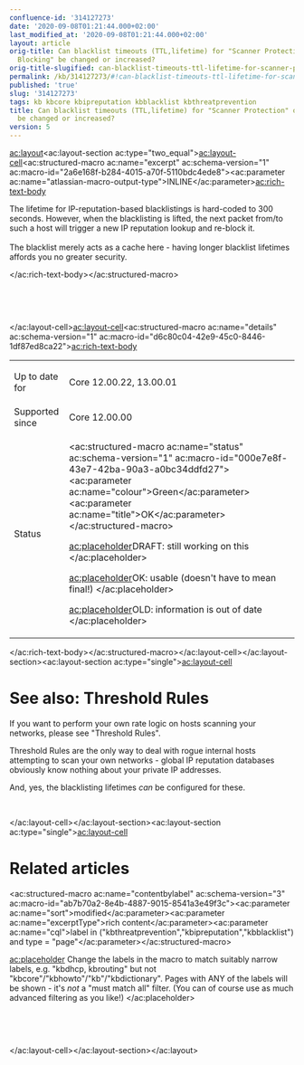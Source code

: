 ```yaml
---
confluence-id: '314127273'
date: '2020-09-08T01:21:44.000+02:00'
last_modified_at: '2020-09-08T01:21:44.000+02:00'
layout: article
orig-title: Can blacklist timeouts (TTL,lifetime) for "Scanner Protection" or "Botnet
  Blocking" be changed or increased?
orig-title-slugified: can-blacklist-timeouts-ttl-lifetime-for-scanner-protection-or-botnet-blocking-be-changed-or-increased-
permalink: /kb/314127273/#!can-blacklist-timeouts-ttl-lifetime-for-scanner-protection-or-botnet-blocking-be-changed-or-increased-
published: 'true'
slug: '314127273'
tags: kb kbcore kbipreputation kbblacklist kbthreatprevention
title: Can blacklist timeouts (TTL,lifetime) for "Scanner Protection" or "Botnet Blocking"
  be changed or increased?
version: 5
---
```


<ac:layout><ac:layout-section ac:type="two_equal"><ac:layout-cell><ac:structured-macro ac:name="excerpt" ac:schema-version="1" ac:macro-id="2a6e168f-b284-4015-a70f-5110bdc4ede8"><ac:parameter ac:name="atlassian-macro-output-type">INLINE</ac:parameter><ac:rich-text-body><p>The lifetime for IP-reputation-based blacklistings is hard-coded to 300 seconds. However, when the blacklisting is lifted, the next packet from/to such a host will trigger a new IP reputation lookup and re-block it. <br /><br />The blacklist merely acts as a cache here - having longer blacklist lifetimes affords you no greater security.</p></ac:rich-text-body></ac:structured-macro><p><br /></p><p><br /></p></ac:layout-cell><ac:layout-cell><ac:structured-macro ac:name="details" ac:schema-version="1" ac:macro-id="d6c80c04-42e9-45c0-8446-1df87ed8ca22"><ac:rich-text-body><table class="wrapped"><colgroup> <col /> <col /> </colgroup><tbody><tr><td><p>Up to date for</p></td><td><p>Core 12.00.22, 13.00.01</p></td></tr><tr><td colspan="1">Supported since</td><td colspan="1">Core 12.00.00</td></tr><tr><td colspan="1">Status</td><td colspan="1"><div class="content-wrapper"><p><ac:structured-macro ac:name="status" ac:schema-version="1" ac:macro-id="000e7e8f-43e7-42ba-90a3-a0bc34ddfd27"><ac:parameter ac:name="colour">Green</ac:parameter><ac:parameter ac:name="title">OK</ac:parameter></ac:structured-macro></p><p><ac:placeholder>DRAFT: still working on this </ac:placeholder></p><p><ac:placeholder>OK: usable (doesn't have to mean final!) </ac:placeholder></p><p><ac:placeholder>OLD: information is out of date </ac:placeholder></p></div></td></tr></tbody></table></ac:rich-text-body></ac:structured-macro></ac:layout-cell></ac:layout-section><ac:layout-section ac:type="single"><ac:layout-cell><h1>See also: Threshold Rules</h1><p>If you want to perform your own rate logic on hosts scanning your networks, please see &quot;Threshold Rules&quot;.</p><p>Threshold Rules are the only way to deal with rogue internal hosts attempting to scan your own networks - global IP reputation databases obviously know nothing about your private IP addresses.</p><p>And, yes, the blacklisting lifetimes <em>can</em> be configured for these.</p><p><br /></p></ac:layout-cell></ac:layout-section><ac:layout-section ac:type="single"><ac:layout-cell><h1>Related articles</h1><p><ac:structured-macro ac:name="contentbylabel" ac:schema-version="3" ac:macro-id="ab7b70a2-8e4b-4887-9015-8541a3e49f3c"><ac:parameter ac:name="sort">modified</ac:parameter><ac:parameter ac:name="excerptType">rich content</ac:parameter><ac:parameter ac:name="cql">label in (&quot;kbthreatprevention&quot;,&quot;kbipreputation&quot;,&quot;kbblacklist&quot;) and type = &quot;page&quot;</ac:parameter></ac:structured-macro></p><p><ac:placeholder> Change the labels in the macro to match suitably narrow labels, e.g. &quot;kbdhcp, kbrouting&quot; but not &quot;kbcore&quot;/&quot;kbhowto&quot;/&quot;kb&quot;/&quot;kbdictionary&quot;. Pages with ANY of the labels will be shown - it's _not_ a &quot;must match all&quot; filter. (You can of course use as much advanced filtering as you like!) </ac:placeholder></p><p><br /></p><p><br /></p></ac:layout-cell></ac:layout-section></ac:layout>